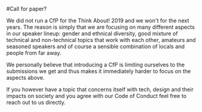 #Call for paper?

We did not run a CfP for the Think About! 2019 and we won't for the next years. The reason is simply that we are focusing on many different aspects in our speaker lineup: gender and ethnical diversity, good mixture of technical and non-technical topics that work with each other, amateurs and seasoned speakers and of course a sensible combination of locals and people from far away. 

We personally believe that introducing a CfP is limiting ourselves to the submissions we get and thus makes it immediately harder to focus on the aspects above.

If you however have a topic that concerns itself with tech, design and their impacts on society and you agree with our Code of Conduct feel free to reach out to us directly.
